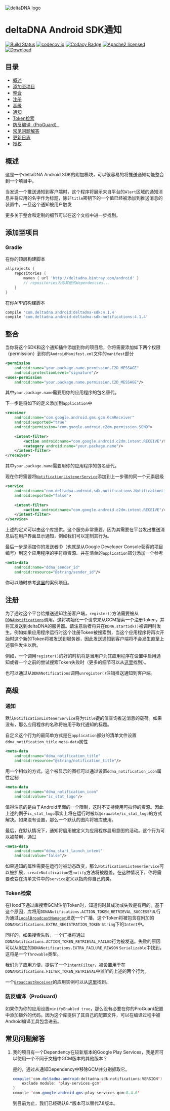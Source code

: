 ![deltaDNA logo](https://deltadna.com/wp-content/uploads/2015/06/deltadna_www@1x.png)

# deltaDNA Android SDK通知
[![Build Status](https://travis-ci.org/deltaDNA/android-sdk.svg)](https://travis-ci.org/deltaDNA/android-sdk)
[![codecov.io](https://codecov.io/github/deltaDNA/android-sdk/coverage.svg)](https://codecov.io/github/deltaDNA/android-sdk)
[![Codacy Badge](https://api.codacy.com/project/badge/grade/b5546fd90d3b4b2182961602da6086d8)](https://www.codacy.com/app/deltaDNA/android-sdk)
[![Apache2 licensed](https://img.shields.io/badge/license-Apache-blue.svg)](./LICENSE)
[![Download](https://api.bintray.com/packages/deltadna/android/deltadna-sdk/images/download.svg)](https://bintray.com/deltadna/android/deltadna-sdk/_latestVersion)

## 目录
* [概述](#概述)
* [添加至项目](#添加至项目)
* [整合](#整合)
* [注册](#注册)
* [高级](#高级)
 * [通知](#通知)
 * [Token检索](#Token检索)
 * [防反编译（ProGuard）](#防反编译（ProGuard）)
* [常见问题解答](#常见问题解答)
* [更新日志](#更新日志)
* [授权](#授权)

## 概述
这是一个deltaDNA Android SDK的附加模块，可以很容易的将推送通知功能整合到一个项目中。

当发送一个推送通知到客户端时，这个程序将展示来自平台的`Alert`区域的通知消息并将应用的名字作为标题，除非`title`密钥下的一个值已经被添加到推送消息的装置中。一旦这个通知被用户触发

更多关于整合和定制的细节可以在这个文档中进一步找到。

## 添加至项目
### Gradle
在你的顶层构建脚本
```groovy
allprojects {
    repositories {
        maven { url 'http://deltadna.bintray.com/android' }
        // repositories为你其他的dependencies...
    }
}
```
在你APP的构建脚本
```groovy
compile 'com.deltadna.android:deltadna-sdk:4.1.4'
compile 'com.deltadna.android:deltadna-sdk-notifications:4.1.4'
```

## 整合
当你将这个SDK和这个通知插件添加到你的项目后，你将需要添加如下两个权限（permission）到你的`AndroidManifest.xml`文件的`manifest`部分
```xml
<permission
    android:name="your.package.name.permission.C2D_MESSAGE"
    android:protectionLevel="signature"/>
<uses-permission
    android:name="your.package.name.permission.C2D_MESSAGE"/>
```
其中`your.package.name`需要用你的应用程序的包名替代。

下一步是将如下的定义添加到`application`中
```xml
<receiver
    android:name="com.google.android.gms.gcm.GcmReceiver"
    android:exported="true"
    android:permission="com.google.android.c2dm.permission.SEND">
    
    <intent-filter>
        <action android:name="com.google.android.c2dm.intent.RECEIVE"/>
        <category android:name="your.package.name"/>
    </intent-filter>
</receiver>
```
其中`your.package.name`需要用你的应用程序的包名替代。

现在你将需要将[`NotificationListenerService`](src/main/java/com/deltadna/android/sdk/notifications/NotificationListenerService.java)添加到上一步骤的同一个元素层级
```xml
<service
    android:name="com.deltadna.android.sdk.notifications.NotificationListenerService"
    android:exported="false">
    
    <intent-filter>
        <action android:name="com.google.android.c2dm.intent.RECEIVE"/>
    </intent-filter>
</service>
```
上述的定义可以由这个库提供。这个服务非常重要，因为其需要在平台发出推送消息后在用户界面显示通知，例如我们可以定制其行为。

最后一步是添加你的发送者ID（也就是从Google Developer Console获得的项目编号）到这个应用程序的字符串资源。并在清单的`application`部分添加一个参考
```xml
<meta-data
    android:name="ddna_sender_id"
    android:resource="@string/sender_id"/>
```

你可以随时参考[这里](../examples/notifications)的案例项目。

## 注册
为了通过这个平台给推送通知注册客户端，`register()`方法需要被从[`DDNANotifications`](src/main/java/com/deltadna/android/sdk/notifications/DDNANotifications.java)调用。这将初始化一个请求来从GCM搜索一个注册Token，并将其发送到deltaDNA的服务器。请注意后者将只在`DDNA.startSdk()`被调用时发生。例如如果应用程序运行时这个注册Token被搜索到，当这个应用程序将再次开始时这个新的Token将被发送到服务器，因此发送通知到客户端将不会发生直至上述事件发生以后。

例如，一个调用`register()`的好的时机将是当用户为其应用程序在设置中启用通知或者一个之前的尝试搜索Token失败时（更多的细节可以从[这里](#Token检索)找到）。

也可以通过从`DDNANotifications`调用`unregister()`注销推送通知到客户端。

## 高级
### 通知
默认`NotificationListenerService`将为`title`键的值查询推送消息的载荷。如果没有，那么应用程序的名称将被用于取代通知的标题。

自定义这个行为的最简单方式是在`application`部分的清单文件设置`ddna_notification_title` `meta-data`属性
```xml
<meta-data
    android:name="ddna_notification_title"
    android:resource="@string/notification_title"/>
```

用一个相似的方式，这个被显示的图标可以通过设置`ddna_notification_icon`属性定制
```xml
<meta-data
    android:name="ddna_notification_icon"
    android:value="ic_stat_logo"/>
```
值得注意的是由于Android里面的一个限制，这时不支持使用可拉伸的资源。因此上述的例子`ic_stat_logo`事实上将在运行时被以`@drawable/ic_stat_logo`的方式解决。如果没有设置，那么一个默认的图片将被库使用。

最后，在默认情况下，通知将启用被定义为应用程序启用意图的活动。这个行为可以被禁用，通过
```xml
<meta-data
    android:name="ddna_start_launch_intent"
    android:value="false"/>
```

如果通知的属性需要在运行时被动态改变，那么`NotificationListenerService`可以被扩展，`createNotification`或`notify`方法将被覆盖。在这种情况下，你将需要改变在清单文件中的`service`定义以指向你自己的类。

### Token检索
在Hood下通过库搜索GCM注册Token时，知道何时其成功或失败是有用的。基于这个原因，库将用`DDNANotifications.ACTION_TOKEN_RETRIEVAL_SUCCESSFUL`行为通过[`LocalBroadcastManager`](http://developer.android.com/reference/android/support/v4/content/LocalBroadcastManager.html)发送一个广播，这个Token将被包含在附加的`DDNANotifications.EXTRA_REGISTRATION_TOKEN` `String`下的`Intent`中。

同样的，如果搜索失败，一个广播将通过`DDNANotifications.ACTION_TOKEN_RETRIEVAL_FAILED`行为被发送。失败的原因可以从附加的`DDNANotifications.EXTRA_FAILURE_REASON` `Serializable`中找到，这将是一个`Throwable`类型。

我们为了应用方便，提供了一个[`IntentFilter`](http://developer.android.com/reference/android/content/IntentFilter.html)，被设置用于在`DDNANotifications.FILTER_TOKEN_RETRIEVAL`中监听的上述的两个行为。

一个[`BroadcastReceiver`](http://developer.android.com/reference/android/content/BroadcastReceiver.html)的应用实例可以从[这里](../examples/notifications/src/main/java/com/deltadna/android/sdk/notifications/example/ExampleReceiver.java)找到。

### 防反编译（ProGuard）
如果你为你的应用设置`minifyEnabled true`，那么没有必要在你的ProGuard配置中添加额外的代码。因为这个库提供了其自己的配置文件，可以在编译过程中被Android编译工具包含进去。

## 常见问题解答
1.  我的项目有一个Dependency在较新版本的Google Play Services，我是否可以使用一个不同于文档中GCM版本的其他版本？
    
    是的，通过从通知Dependency中移除GCM并分别抓取它。
    ```java
    compile('com.deltadna.android:deltadna-sdk-notifications:VERSION') {
        exclude module: 'play-services-gcm'
    }
    compile 'com.google.android.gms:play-services-gcm:8.4.0'
    ```
    到目前为止，我们已经确认8.*版本可以替代7.8版本。
